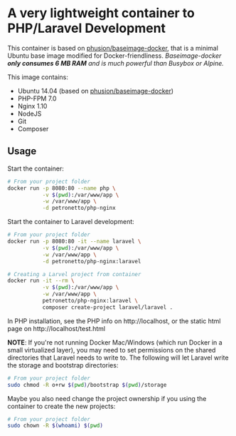 A very lightweight container to PHP/Laravel Development
==============================================

This container is based on [phusion/baseimage-docker](http://phusion.github.io/baseimage-docker/), that is a minimal Ubuntu base image modified for Docker-friendliness.
_Baseimage-docker **only consumes 6 MB RAM** and is much powerful than Busybox or Alpine._

This image contains:
- Ubuntu 14.04 (based on [phusion/baseimage-docker](http://phusion.github.io/baseimage-docker/))
- PHP-FPM 7.0
- Nginx 1.10
- NodeJS
- Git
- Composer

Usage
-----
Start the container:
```bash
# From your project folder
docker run -p 8080:80 --name php \
           -v $(pwd):/var/www/app \
           -w /var/www/app \
           -d petronetto/php-nginx
```

Start the container to Laravel development:
```bash
# From your project folder
docker run -p 8080:80 -it --name laravel \
           -v $(pwd):/var/www/app \
           -w /var/www/app \
           -d petronetto/php-nginx:laravel

# Creating a Larvel project from container
docker run -it --rm \
           -v $(pwd):/var/www/app \
           -w /var/www/app \
           petronetto/php-nginx:laravel \
           composer create-project laravel/laravel .
```

In PHP installation, see the PHP info on http://localhost, or the static html page on http://localhost/test.html


**NOTE**: If you're not running Docker Mac/Windows (which run Docker in a small virtualized layer), you may need to set permissions on the shared directories that Laravel needs to write to. The following will let Laravel write the storage and bootstrap directories:

```bash
# From your project folder
sudo chmod -R o+rw $(pwd)/bootstrap $(pwd)/storage
```

Maybe you also need change the project ownership if you using the container to create the new projects:
```bash
# From your project folder
sudo chown -R $(whoami) $(pwd)
```
